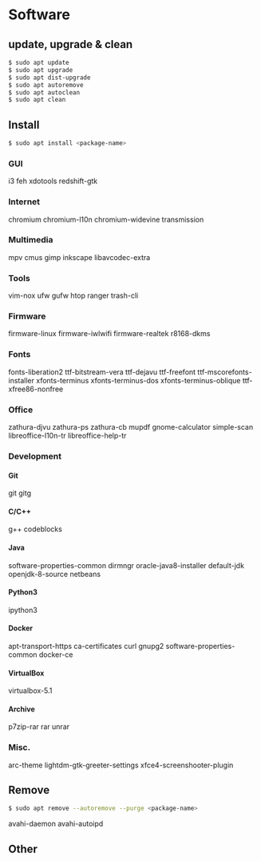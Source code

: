 # Software

## update, upgrade & clean

```bash
$ sudo apt update
$ sudo apt upgrade
$ sudo apt dist-upgrade
$ sudo apt autoremove
$ sudo apt autoclean
$ sudo apt clean
```

## Install

```bash
$ sudo apt install <package-name>
```

### GUI
i3 feh xdotools
redshift-gtk

### Internet
chromium chromium-l10n chromium-widevine
transmission

### Multimedia
mpv cmus
gimp inkscape
libavcodec-extra

### Tools
vim-nox
ufw gufw
htop
ranger
trash-cli

### Firmware
firmware-linux firmware-iwlwifi
firmware-realtek r8168-dkms

### Fonts
fonts-liberation2 ttf-bitstream-vera ttf-dejavu ttf-freefont ttf-mscorefonts-installer
xfonts-terminus xfonts-terminus-dos xfonts-terminus-oblique
ttf-xfree86-nonfree 

### Office
zathura-djvu zathura-ps zathura-cb
mupdf
gnome-calculator
simple-scan
libreoffice-l10n-tr
libreoffice-help-tr

### Development

#### Git
git gitg

#### C/C++
g++
codeblocks

#### Java
software-properties-common
dirmngr
oracle-java8-installer
default-jdk
openjdk-8-source
netbeans

#### Python3
ipython3

#### Docker
apt-transport-https
ca-certificates
curl
gnupg2
software-properties-common
docker-ce

#### VirtualBox
virtualbox-5.1

#### Archive
p7zip-rar rar unrar

### Misc.
arc-theme
lightdm-gtk-greeter-settings
xfce4-screenshooter-plugin

## Remove

```bash
$ sudo apt remove --autoremove --purge <package-name>
```

avahi-daemon
avahi-autoipd

## Other
